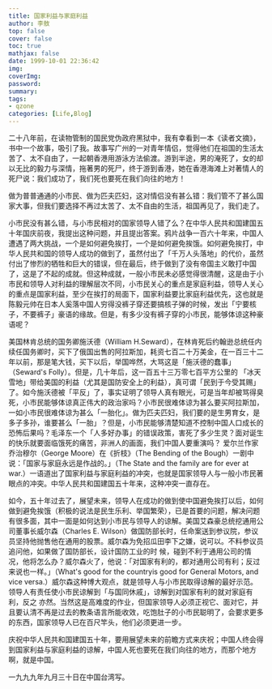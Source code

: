 ```yaml
---
title: 国家利益与家庭利益
author: 李敖
top: false
cover: false
toc: true
mathjax: false
date: 1999-10-01 22:36:42
img:
coverImg:
password:
summary:
tags:
- qzone
categories: [Life,Blog]
---
```


二十八年前，在读物管制的国民党伪政府黑狱中，我有幸看到一本《读者文摘》，书中一个故事，吸引了我。故事写广州的一对青年情侣，觉得他们在祖国的生活太苦了、太不自由了，一起朝香港用游泳方法偷渡。游到半途，男的淹死了，女的却以无比的毅力与深情，拖著男的死尸，终于游到香港，她在香港海滩上对著情人的死尸说：我们成功了，我们死也要死在我们向往的地方！

做为普普通通的小市民、做为匹夫匹妇，这对情侣没有甚么错：我们管不了甚么国家大事，但我们要选择不再过太苦了、太不自由的生活，祖国再见了，我们走了。 

小市民没有甚么错，与小市民相对的国家领导人错了么？在中华人民共和国建国五十年国庆前夜，我提出这种问题，并且提出答案。鸦片战争一百六十年来，中国人遭遇了两大挑战，一个是如何避免挨打，一个是如何避免挨饿。如何避免挨打，中华人民共和国的领导人成功的做到了，虽然付出了「千万人头落地」的代价，虽然付出了惨烈的牺牲和巨大的错误，但在最后，终于做到了没有帝国主义敢打中国了，这是了不起的成就。但这种成就，一般小市民未必感觉得很清醒，这是由于小市民和领导人对利益的理解层次不同，小市民关心的重点是家庭利益，领导人关心的重点是国家利益，至少在挨打的局面下，国家利益要比家庭利益优先，这也就是陈毅元帅在日本人奚落中国人穷得没裤子穿还要搞核子弹的时候，发出「宁要核子，不要裤子」豪语的缘故。但是，有多少没有裤子穿的小市民，能够体谅这种豪语呢？

美国林肯总统的国务卿施沃德（William H.Seward），在林肯死后约翰逊总统任内续任国务卿时，买下了俄国出售的阿拉斯加，耗资七百二十万美金，在一百三十二年以前，那是笔大钱，买下以后，举国哗然，大骂这是「施沃德的蠢事」（Seward's Folly）。但是，几十年后，这一百五十三万零七百平方公里的 「冰天雪地」带给美国的利益（尤其是国防安全上的利益），真可谓「民到于今受其赐」了。如今施沃德被「平反」了，事实证明了领导人真有眼光，可是当年却被骂得臭死，小市民能够体谅真正伟大的政治家吗？小市民很难体谅为甚么要买阿拉斯加，一如小市民很难体谅为甚么「一胎化」。做为匹夫匹妇，我们要的是生男育女，是多子多孙，谁要甚么「一胎」？但是，小市民能够清楚知道不控制中国人口成长的恐怖后果吗？毛泽东一个「人多好办事」的错误政策，害死了多少生灵？面对诞生的快乐就要面临饿死的痛苦，非洲人的画面，我们中国人要重演吗？  爱尔兰作家乔治穆尔（George Moore）在《折枝》（The Bending of the Bough）一剧中说：「国家与家庭永远是作战的。」（The State and the family are for ever at war.）一语道出了国家利益与家庭利益的冲突，也就是国家领导人与一般小市民著眼点的冲突。中华人民共和国建国五十年来，这种冲突一直存在。

如今，五十年过去了，展望未来，领导人在成功的做到使中国避免挨打以后，如何做到避免挨饿（积极的说法是民生乐利、举国繁荣），已是首要的问题，解决问题有很多面，其中一面是如何达到小市民与领导人的谅解。美国艾森豪总统挖通用公司董事长威尔森（Charles E. Wilson）做国防部长时，任命案送到参议院，参议员坚持他抛售他在通用的股票。威尔森为免招瓜田李下之嫌，说可以。不料参议员追问他，如果做了国防部长，设计国防工业的时
候，碰到不利于通用公司的情况，他将怎么办？威尔森火了，他说：「对国家有利的，都对通用公司有利；反过来说也一样。」（What's good for the countryis good for General Motors, and vice versa.）威尔森这种博大观点，就是领导人与小市民取得谅解的最好示范。领导人有责任使小市民谅解到「与国同休戚」，谅解到对国家有利的就对家庭有利，反之 亦然。当然这是高难度的作业，但国家领导人必须正视它、面对它，并且要认清不再是过去的教条语言所能收效，吃饱肚子的小市民聪明了，会要求更多的东西，国家领导人已在百尺竿头，他们必须更进一步。

庆祝中华人民共和国建国五十年，要用展望未来的前瞻方式来庆祝；中国人终会得到国家利益与家庭利益的谅解，中国人死也要死在我们向往的地方，而那个地方啊，就是中国。 
   
一九九九年九月三十日在中国台湾写。 